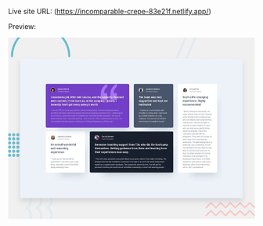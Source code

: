 Live site URL: (https://incomparable-crepe-83e21f.netlify.app/)

Preview:


![image alt](https://github.com/tacesept/My-FrontendMentor-Practices/blob/3e98bebcf801285491b9a93cde6aa231a8813943/Junior/1.%20testimonials-grid-section-main/design/desktop-preview.jpg)
